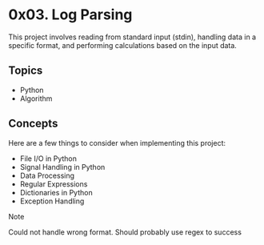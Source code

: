 # 0x03. Log Parsing

This project involves reading from standard input (stdin), handling data in a
specific format, and performing calculations based on the input data.

## Topics
- Python
- Algorithm

## Concepts
Here are a few things to consider when implementing this project:
- File I/O in Python
- Signal Handling in Python
- Data Processing
- Regular Expressions
- Dictionaries in Python
- Exception Handling

> [!NOTE]
> Could not handle wrong format. Should probably use regex to success
>
